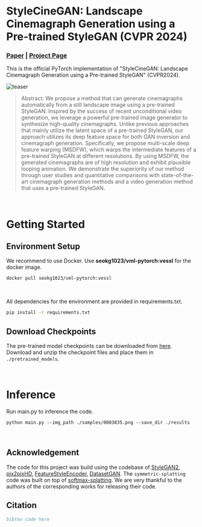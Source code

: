 # StyleCineGAN: Landscape Cinemagraph Generation using a <br> Pre-trained StyleGAN (CVPR 2024)

### [**Paper**](https://arxiv.org/abs/) | [**Project Page**](https://jeolpyeoni.github.io/stylecinegan_project/)

This is the official PyTorch implementation of "StyleCineGAN: Landscape Cinemagraph Generation using a Pre-trained StyleGAN" (CVPR2024).

![teaser](samples/teaser/teaser.gif)
> Abstract: We propose a method that can generate cinemagraphs automatically from a still landscape image using a pre-trained StyleGAN. Inspired by the success of recent unconditional video generation, we leverage a powerful pre-trained image generator to synthesize high-quality cinemagraphs. Unlike previous approaches that mainly utilize the latent space of a pre-trained StyleGAN, our approach utilizes its deep feature space for both GAN inversion and cinemagraph generation. Specifically, we propose multi-scale deep feature warping (MSDFW), which warps the intermediate features of a pre-trained StyleGAN at different resolutions. By using MSDFW, the generated cinemagraphs are of high resolution and exhibit plausible looping animation. We demonstrate the superiority of our method through user studies and quantitative comparisons with state-of-the-art cinemagraph generation methods and a video generation method that uses a pre-trained StyleGAN.

<br>

# Getting Started


## Environment Setup
We recommend to use Docker. Use **seokg1023/vml-pytorch:vessl** for the docker image. 
```bash
docker pull seokg1023/vml-pytorch:vessl
```
<br>

All dependencies for the environment are provided in requirements.txt.
```bash
pip install -r requirements.txt
```


## Download Checkpoints
The pre-trained model checkpoints can be downloaded from [here](https://drive.google.com/drive/folders/1Dkwj5mJOZlkan4U-gdQt6M_JbZXvzFAD?usp=sharing).
<br>Download and unzip the checkpoint files and place them in `./pretrained_models`.

<br>

# Inference
Run main.py to inference the code.

```
python main.py --img_path ./samples/0003835.png --save_dir ./results
```

<br>

## Acknowledgement
The code for this project was build using the codebase of [StyleGAN2](https://github.com/rosinality/stylegan2-pytorch), [pix2pixHD](https://github.com/NVIDIA/pix2pixHD), [FeatureStyleEncoder](https://github.com/InterDigitalInc/FeatureStyleEncoder), [DatasetGAN](https://github.com/nv-tlabs/datasetGAN_release). The `symmetric-splatting` code was built on top of [softmax-splatting](https://github.com/sniklaus/softmax-splatting). We are very thankful to the authors of the corresponding works for releasing their code.



## Citation
``` bibtex
bibtex code here
```